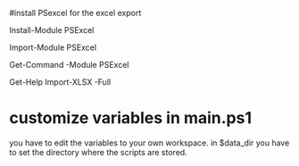 #install PSexcel for the excel export 

Install-Module PSExcel

Import-Module PSExcel

Get-Command -Module PSExcel

Get-Help Import-XLSX -Full

# customize variables in main.ps1
you have to edit the variables to your own workspace.
in $data_dir you have to set the directory where the scripts are stored.
